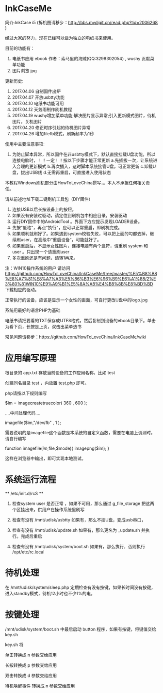 # InkCaseMe

简介:InkCase i5  (拆机图请移步：http://bbs.mydigit.cn/read.php?tid=2006268 )

经过大家的努力，现在已经可以做为独立的电纸书来使用。

目前的功能有：

1. 电纸书应用 ebook  作者：索马里的海贼(QQ:3298302054) , wushy 贡献菜单功能
2. 图片浏览   jpg 

更新历史:
1. 2017.04.06 自制固件出炉
2. 2017.04.07 开放usbtty功能
3. 2017.04.10 电纸书功能可用
4. 2017.04.12 天気雨制作刷机教程
5. 2017.04.19 wushy增加菜单功能;解决图片显示异常;引入更新模式图片，待机图片，关机图片
6. 2017.04.20 修正时序引起的待机图片异常
7. 2017.04.26 增加filefb模式，刷新频率为1秒


使用中主要注意事项:
1. 为防止脚本异常，所以固件在非usbtty模式下，默认直接挂载U盘功能，所以连接电脑时，！！一定！！按以下步骤才能正常更新
   a.先插拔一次，让系统进入合理的更新模式
   b.再次插入，这时脚本系统接管U盘，可正常更新
   c.卸载U盘，拔出USB线
   d.无需再重启，可直接进入使用状态




本教程Windows刷机部分由HowToLoveChina撰写，。本人不承担任何相关责任。

请从前述地址下载二键刷机工具包（DIY固件） 

1. 连接USB以后长按设备上的按钮。
2. 如果没有安装过驱动，请定位到刷机包中相应目录，安装驱动
3. 运行DIY固件中的AndroidTool 。界面下方应提示发现LOADER设备。
4. 先按"低格"，再点"执行"，应可以正常重启，即刷机完成。
5. 如果顺利就刷好了。如果遇到system校验失败，可以把上面的勾都去掉，继续刷user，在高级中“重启设备”，可能就好了。
6. 如果重启后，不显示女性图片，连接电脑有两个盘符，请重刷 system 和 user 。只出现一个请重刷user .
7. 多次重刷还是有问题，请转1再来。

注：WIN10操作系统的用户 请访问 https://github.com/HowToLoveChina/InkCaseMe/tree/master/%E5%B8%B8%E8%A7%81%E8%A7%A3%E5%86%B3%E6%96%B9%E6%A1%88/2%E3%80%81WIN10%E9%A9%B1%E5%8A%A8%E4%B8%8B%E8%BD%BD  下载相应的驱动。

正常执行的设备，应该是显示一个女性的画面，可自行更改U盘中的logo.jpg 

系统用最好的语言PHP为基础

电纸书请把要看的TXT保存成UTF8格式，然后复制到设备的ebook目录下。单击为看下页，长按是上页，双击出菜单选书



常见问题请移步：https://github.com/HowToLoveChina/InkCaseMe/wiki


# 应用编写原理 

根目录的 app.txt 存放当前设备的工作应用名称，比如 test 

创建同名目录 test  ，内放置  test.php 即可。

php请按以下规则编写

$im = imagecreatetruecolor( 360 , 600 );

....中间处理代码....

imagefile($im,"/dev/fb" , 1 );

需要说明的是imagefile这个函数是本系统的自定义函数，需要在电脑上调测时，请自行编写

function imagefile($im,$file,$mode){
   imagepng($im); 
}

这样在浏览器中输出，即可实现本地测试。



# 系统运行流程 

** /etc/init.d/rcS **
1.   检查system user 是否正常 ，如果不可用，那么通过 g_file_storage 把这两个区挂出来，供用户在操作系统里刷写

2.   检查有没有 /mnt/udisk/usbtty 如果有，那么不挂U盘，变成usb串口，

3.   检查有没有 /mnt/udisk/update.sh 如果有，那么更名为  _update.sh 并执行。完成后重启

4.   检查有没有 /mnt/udisk/system/boot.sh 如果有，那么执行，否则执行  /opt/etc/rc.local


# 待机处理 

在 /mnt/udisk/system/sleep.php 定期检查有没有按键，如果长时间没有按键，进入standby模式，待机12小时也不少1%的电。


# 按键处理 

/mnt/udisk/system/boot.sh 中最后启动  button 程序，如果有按键，将键值交给 key.sh 

key.sh 将 

单击转换成 n 参数交给应用

长按转换成 p 参数交给应用

双击转换成 d 参数交给应用

待机唤醒事件 转换成 n 参数交给应用 


